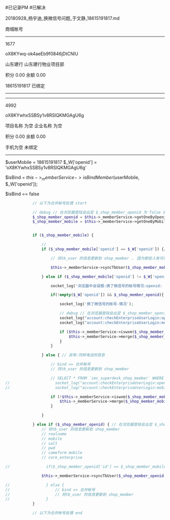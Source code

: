 #已记录PM 
#已解决

20180928_杨宇迪_换微信号问题_于文静_18615191817.md



商城帐号


------------------------------------------------------------------------

1677

oX8KYwq-ok4aeEb9f0846jDtCNlU

山东建行
山东建行物业项目部

积分
0.00
余额
0.00

18615191817 已绑定

------------------------------------------------------------------------





------------------------------------------------------------------------

4992

oX8KYwhxSSBSy1v8RSlQKMGAgU6g

项目名称 为空
企业名称 为空

积分
0.00
余额
0.00

手机为空 未绑定

------------------------------------------------------------------------



$userMobile = 18615191817
$_W['openid'] = 'oX8KYwhxSSBSy1v8RSlQKMGAgU6g'


$isBind = $this->_memberService->isBindMember($userMobile, $_W['openid']);

$isBind == false 


```php
            // 以下为合并帐号处理 start

            // debug // 在浏览器登陆会出显 $_shop_member_openid 为 false 原因是 $_W['openid'] 为 '' 此情况在 企业采购-正式 中测出
            $_shop_member_openid = $this->_memberService->getOneByOpenid($_W['openid']); // query shop member by openid
            $_shop_member_mobile = $this->_memberService->getOneByMobile($userMobile); // query shop member by mobile


            if ($_shop_member_mobile) {

                //
                if ($_shop_member_mobile['openid'] == $_W['openid']) {// 正常用户

                    // 将tb_user 的信息更新到 shop_member ，　因为那些人有可以更改公司

                    $this->_memberService->syncTbUser($_shop_member_mobile['id'], $_tb_user);

                } else if ($_shop_member_mobile['openid'] != $_W['openid']) {// 换了微信号的帐号

                    socket_log('浏览器中会误报:换了微信号的帐号情况:openid: |' . $_W['openid'] . '|');

                    if(!empty($_W['openid']) && $_shop_member_openid){ // 保证是在微信中去做这个事

                        socket_log('换了微信号的帐号-情况');

                        // debug // 在浏览器登陆会出显 $_shop_member_openid 为 false 原因是 $_W['openid'] 为 '' 此情况在 企业采购-正式 中测出
                        socket_log("account:checkEnterpriseUserLogin:openid: | " . $_W['openid'] . ' | ' . json_encode($_shop_member_openid, JSON_UNESCAPED_UNICODE));
                        socket_log("account:checkEnterpriseUserLogin:mobile: | " . json_encode($_shop_member_mobile, JSON_UNESCAPED_UNICODE));

                        if ($this->_memberService->iswxm($_shop_member_mobile)) { // 判定 这个帐号的来源是微信吗? 如果是微信才合并
                            $this->_memberService->merge($_shop_member_mobile, $_shop_member_openid);
                        }
                    }

                } else { // 异常:同样电话的信息

                    // bind => 合并帐号
                    // 将tb_user 的信息更新到 shop_member

                    // SELECT * FROM `ims_superdesk_shop_member` WHERE openid LIKE 'wap_user_%' 还有1005未合并帐号
//                    socket_log("account:checkEnterpriseUserLogin:openid:" . json_encode($_shop_member_openid, JSON_UNESCAPED_UNICODE));
//                    socket_log("account:checkEnterpriseUserLogin:mobile:" . json_encode($_shop_member_mobile, JSON_UNESCAPED_UNICODE));

                    if (!$this->_memberService->iswxm($_shop_member_mobile)) { // 判定 这个帐号的来源是渠道吗? 如果是渠道才合并
                        $this->_memberService->merge($_shop_member_mobile, $_shop_member_openid);
                    }

                }

            } else if ($_shop_member_openid) { // 在浏览器登陆会出显 $_shop_member_openid 为 false
                // 将tb_user 的信息更新到 shop_member
                // realname
                // mobile
                // salt
                // pwd
                // comeform mobile
                // core_enterprise

//                if($_shop_member_openid['id'] == $_shop_member_mobile['id']){ // 此情况就是电话没到位的问题

                $this->_memberService->syncTbUser($_shop_member_openid['id'], $_tb_user);

//                } else {
//                    // bind => 合并帐号
//                    // 将tb_user 的信息更新到 shop_member
//                }
            }

            // 以下为合并帐号处理 end
```